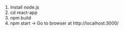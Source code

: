 1. Install node.js
2. cd react-app
3. npm build
4. npm start -> Go to browser at http://localhost:3000/
